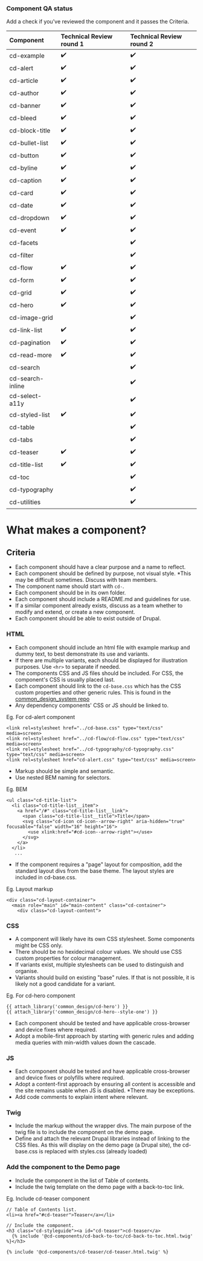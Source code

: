 ### Component QA status

Add a check if you've reviewed the component and it passes the Criteria.

| Component           | Technical Review round 1    | Technical Review round 2    |
| :------------------ | :------------------ | :------------------ |
| cd-example          | :heavy_check_mark:  | :heavy_check_mark:  |
| cd-alert            | :heavy_check_mark:  | :heavy_check_mark:  |
| cd-article          | :heavy_check_mark:  | :heavy_check_mark:  |
| cd-author           | :heavy_check_mark:  | :heavy_check_mark:  |
| cd-banner           | :heavy_check_mark:  | :heavy_check_mark:  |
| cd-bleed            | :heavy_check_mark:  | :heavy_check_mark:  |
| cd-block-title      | :heavy_check_mark:  | :heavy_check_mark:  |
| cd-bullet-list      | :heavy_check_mark:  | :heavy_check_mark:  |
| cd-button           | :heavy_check_mark:  | :heavy_check_mark:  |
| cd-byline           | :heavy_check_mark:  | :heavy_check_mark:  |
| cd-caption          | :heavy_check_mark:  | :heavy_check_mark:  |
| cd-card             | :heavy_check_mark:  | :heavy_check_mark:  |
| cd-date             | :heavy_check_mark:  | :heavy_check_mark:  |
| cd-dropdown         | :heavy_check_mark:  | :heavy_check_mark:  |
| cd-event            | :heavy_check_mark:  | :heavy_check_mark:  |
| cd-facets           |                     | :heavy_check_mark:  |
| cd-filter           |                     | :heavy_check_mark:  |
| cd-flow             | :heavy_check_mark:  | :heavy_check_mark:  |
| cd-form             | :heavy_check_mark:  | :heavy_check_mark:  |
| cd-grid             | :heavy_check_mark:  | :heavy_check_mark:  |
| cd-hero             | :heavy_check_mark:  | :heavy_check_mark:  |
| cd-image-grid       |                     | :heavy_check_mark:  |
| cd-link-list        | :heavy_check_mark:  | :heavy_check_mark:  |
| cd-pagination       | :heavy_check_mark:  | :heavy_check_mark:  |
| cd-read-more        | :heavy_check_mark:  | :heavy_check_mark:  |
| cd-search           |                     | :heavy_check_mark:  |
| cd-search-inline    |                     | :heavy_check_mark:  |
| cd-select-a11y      |                     | :heavy_check_mark:  |
| cd-styled-list      | :heavy_check_mark:  | :heavy_check_mark:  |
| cd-table            |                     | :heavy_check_mark:  |
| cd-tabs             |                     | :heavy_check_mark:  |
| cd-teaser           | :heavy_check_mark:  | :heavy_check_mark:  |
| cd-title-list       | :heavy_check_mark:  | :heavy_check_mark:  |
| cd-toc              |                     | :heavy_check_mark:  |
| cd-typography       |                     | :heavy_check_mark:  |
| cd-utilities        |                     | :heavy_check_mark:  |




# What makes a component?

## Criteria
- Each component should have a clear purpose and a name to reflect.
- Each component should be defined by purpose, not visual style. *This may be difficult sometimes. Discuss with team members.
- The component name should start with `cd-`.
- Each component should be in its own folder.
- Each component should include a README.md and guidelines for use.
- If a similar component already exists, discuss as a team whether to modify and extend, or create a new component.
- Each component should be able to exist outside of Drupal.

### HTML
- Each component should include an html file with example markup and dummy text, to best demonstrate its use and variants.
- If there are multiple variants, each should be displayed for illustration purposes. Use `<hr>` to separate if needed.
- The components CSS and JS files should be included. For CSS, the component's CSS is usually placed last.
- Each component should link to the `cd-base.css` which has the CSS custom properties and other generic rules.
This is found in the [common_design_system repo](https://github.com/UN-OCHA/common_design_system/blob/main/cd-base.css)
- Any dependency components' CSS or JS should be linked to.

Eg. For cd-alert component
```
<link rel=stylesheet href="../cd-base.css" type="text/css" media=screen>
<link rel=stylesheet href="../cd-flow/cd-flow.css" type="text/css" media=screen>
<link rel=stylesheet href="../cd-typography/cd-typography.css" type="text/css" media=screen>
<link rel=stylesheet href="cd-alert.css" type="text/css" media=screen>
```
- Markup should be simple and semantic.
- Use nested BEM naming for selectors.

Eg. BEM
```
<ul class="cd-title-list">
  <li class="cd-title-list__item">
    <a href="/#" class="cd-title-list__link">
      <span class="cd-title-list__title">Title</span>
      <svg class="cd-icon cd-icon--arrow-right" aria-hidden="true" focusable="false" width="16" height="16">
        <use xlink:href="#cd-icon--arrow-right"></use>
      </svg>
    </a>
  </li>
   ...
```
- If the component requires a "page" layout for composition, add the standard layout divs from the base theme.
The layout styles are included in cd-base.css.

Eg. Layout markup
```
<div class="cd-layout-container">
  <main role="main" id="main-content" class="cd-container">
    <div class="cd-layout-content">
```

### CSS
- A component will likely have its own CSS stylesheet. Some components might be CSS only.
- There should be no hexidecimal colour values. We should use CSS custom properties for colour management.
- If variants exist, multiple stylesheets can be used to distinguish and organise.
- Variants should build on existing "base" rules. If that is not possible, it is likely not a good candidate for a variant.

Eg. For cd-hero component
```
{{ attach_library('common_design/cd-hero') }}
{{ attach_library('common_design/cd-hero--style-one') }}
```
- Each component should be tested and have applicable cross-browser and device fixes where required.
- Adopt a mobile-first approach by starting with generic rules and adding media queries with min-width values down the cascade.

### JS
- Each component should be tested and have applicable cross-browser and device fixes or polyfills where required.
- Adopt a content-first approach by ensuring all content is accessible and the site remains usable when JS is disabled.
*There may be exceptions.
- Add code comments to explain intent where relevant.


### Twig
- Include the markup without the wrapper divs. The main purpose of the twig file is to include the component on the demo page.
- Define and attach the relevant Drupal libraries instead of linking to the CSS files.
As this will display on the demo page (a Drupal site), the cd-base.css is replaced with styles.css (already loaded)

### Add the component to the Demo page
- Include the component in the list of Table of contents.
- Include the twig template on the demo page with a back-to-toc link.

Eg. Include cd-teaser component
```
// Table of Contents list.
<li><a href="#cd-teaser">Teaser</a></li>

// Include the component.
<h3 class="cd-styleguide"><a id="cd-teaser">cd-teaser</a>
  {% include '@cd-components/cd-back-to-toc/cd-back-to-toc.html.twig' %}</h3>

{% include '@cd-components/cd-teaser/cd-teaser.html.twig' %}
```
